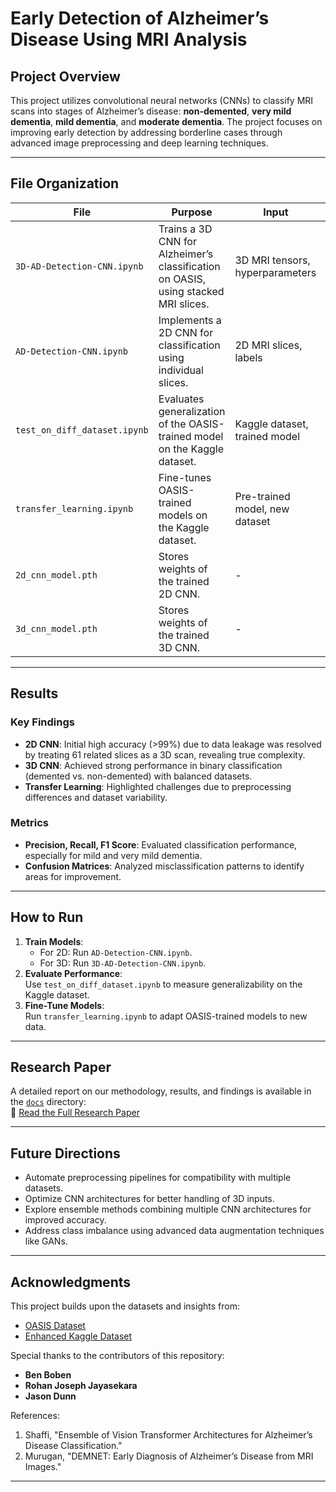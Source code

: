 # Early Detection of Alzheimer’s Disease Using MRI Analysis

## Project Overview
This project utilizes convolutional neural networks (CNNs) to classify MRI scans into stages of Alzheimer’s disease: **non-demented**, **very mild dementia**, **mild dementia**, and **moderate dementia**. The project focuses on improving early detection by addressing borderline cases through advanced image preprocessing and deep learning techniques.

---

## File Organization

| File                        | Purpose                                                                                  | Input                          | Output                          |
|-----------------------------|------------------------------------------------------------------------------------------|--------------------------------|---------------------------------|
| `3D-AD-Detection-CNN.ipynb` | Trains a 3D CNN for Alzheimer’s classification on OASIS, using stacked MRI slices.       | 3D MRI tensors, hyperparameters | Trained model, performance data |
| `AD-Detection-CNN.ipynb`    | Implements a 2D CNN for classification using individual slices.                          | 2D MRI slices, labels          | Accuracy, loss curves           |
| `test_on_diff_dataset.ipynb`| Evaluates generalization of the OASIS-trained model on the Kaggle dataset.               | Kaggle dataset, trained model  | Evaluation metrics              |
| `transfer_learning.ipynb`   | Fine-tunes OASIS-trained models on the Kaggle dataset.                                  | Pre-trained model, new dataset | Updated weights, metrics        |
| `2d_cnn_model.pth`          | Stores weights of the trained 2D CNN.                                                  | -                              | Model weights                   |
| `3d_cnn_model.pth`          | Stores weights of the trained 3D CNN.                                                  | -                              | Model weights                   |

---

## Results

### Key Findings
- **2D CNN**: Initial high accuracy (>99%) due to data leakage was resolved by treating 61 related slices as a 3D scan, revealing true complexity.
- **3D CNN**: Achieved strong performance in binary classification (demented vs. non-demented) with balanced datasets.
- **Transfer Learning**: Highlighted challenges due to preprocessing differences and dataset variability.

### Metrics
- **Precision, Recall, F1 Score**: Evaluated classification performance, especially for mild and very mild dementia.
- **Confusion Matrices**: Analyzed misclassification patterns to identify areas for improvement.

---

## How to Run
1. **Train Models**:  
   - For 2D: Run `AD-Detection-CNN.ipynb`.  
   - For 3D: Run `3D-AD-Detection-CNN.ipynb`.  
2. **Evaluate Performance**:  
   Use `test_on_diff_dataset.ipynb` to measure generalizability on the Kaggle dataset.
3. **Fine-Tune Models**:  
   Run `transfer_learning.ipynb` to adapt OASIS-trained models to new data.

---

## Research Paper
A detailed report on our methodology, results, and findings is available in the [`docs`](docs) directory:  
📄 [Read the Full Research Paper](docs/AlzheimerDetection_Research_Paper.pdf)

---

## Future Directions
- Automate preprocessing pipelines for compatibility with multiple datasets.  
- Optimize CNN architectures for better handling of 3D inputs.  
- Explore ensemble methods combining multiple CNN architectures for improved accuracy.  
- Address class imbalance using advanced data augmentation techniques like GANs.

---

## Acknowledgments
This project builds upon the datasets and insights from:  
- [OASIS Dataset](https://www.kaggle.com/datasets/ninadaithal/imagesoasis/)  
- [Enhanced Kaggle Dataset](https://www.kaggle.com/datasets/lukechugh/best-alzheimer-mri-dataset-99-accuracy/)  

Special thanks to the contributors of this repository:  
- **Ben Boben**  
- **Rohan Joseph Jayasekara**  
- **Jason Dunn**  

References:  
1. Shaffi, "Ensemble of Vision Transformer Architectures for Alzheimer’s Disease Classification."  
2. Murugan, "DEMNET: Early Diagnosis of Alzheimer’s Disease from MRI Images."  

---
